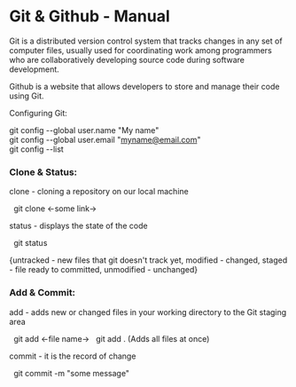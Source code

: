 # Git & Github - Manual

Git is a distributed version control system that tracks changes in any set of computer files, usually used for coordinating work among programmers who are collaboratively developing source code during software development.

Github is a website that allows developers to store and manage their code using Git.

Configuring Git:

git config --global user.name "My name" <br>
git config --global user.email "myname@email.com" <br>
git config --list

<h3>Clone & Status:</h3>

clone - cloning a repository on our local machine

&nbsp; git clone <-some link->

status - displays the state of the code

&nbsp; git status

{untracked - new files that git doesn't track yet, modified - changed, staged - file ready to committed, unmodified - unchanged}

<h3>Add & Commit:</h3>

add - adds new or changed files in your working directory to the Git staging area

&nbsp; git add <-file name->
&nbsp; git add . (Adds all files at once)

commit - it is the record of change

&nbsp; git commit -m "some message"
